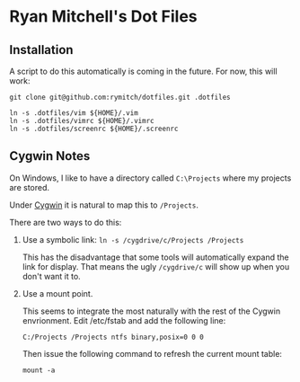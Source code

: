 # Ryan Mitchell's Dot Files

## Installation

A script to do this automatically is coming in the future.
For now, this will work:

    git clone git@github.com:rymitch/dotfiles.git .dotfiles

    ln -s .dotfiles/vim ${HOME}/.vim
    ln -s .dotfiles/vimrc ${HOME}/.vimrc
    ln -s .dotfiles/screenrc ${HOME}/.screenrc

## Cygwin Notes

On Windows, I like to have a directory called `C:\Projects`
where my projects are stored.

Under [Cygwin](http://www.cygwin.com/) it is natural to map
this to `/Projects`.

There are two ways to do this:

1. Use a symbolic link: `ln -s /cygdrive/c/Projects /Projects`

   This has the disadvantage that some tools will automatically
   expand the link for display. That means the ugly `/cygdrive/c`
   will show up when you don't want it to.

2. Use a mount point.

   This seems to integrate the most naturally with the rest
   of the Cygwin envrionment. Edit /etc/fstab and add the
   following line:

       C:/Projects /Projects ntfs binary,posix=0 0 0

   Then issue the following command to refresh the current
   mount table:

       mount -a

